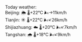 Today weather:  
Beijing: 🌦   🌡️+22°C 🌬️→11km/h  
Tianjin: ☀️   🌡️+22°C 🌬️↙26km/h  
Shijiazhuang: ☁️   🌡️+20°C 🌬️↙7km/h  
Tangshan: 🌧   🌡️+18°C 🌬️↙9km/h  
